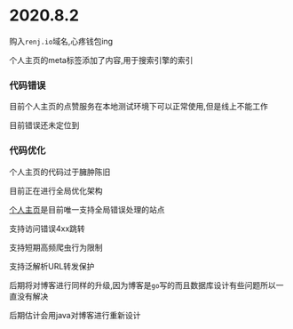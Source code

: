 # 2020.8.2

购入`renj.io`域名,心疼钱包ing

个人主页的meta标签添加了内容,用于搜索引擎的索引

### 代码错误

目前个人主页的点赞服务在本地测试环境下可以正常使用,但是线上不能工作

目前错误还未定位到

### 代码优化

个人主页的代码过于臃肿陈旧

目前正在进行全局优化架构

[个人主页](http://renj.io)是目前唯一支持全局错误处理的站点

支持访问错误4xx跳转

支持短期高频爬虫行为限制

支持泛解析URL转发保护

后期将对博客进行同样的升级,因为博客是`go`写的而且数据库设计有些问题所以一直没有解决

后期估计会用java对博客进行重新设计